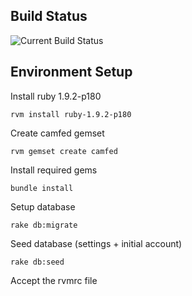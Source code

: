 ## Build Status
![Current Build Status](http://travis-ci.org/CamfedCode/Camfed.png)

## Environment Setup

Install ruby 1.9.2-p180

    rvm install ruby-1.9.2-p180

Create camfed gemset

    rvm gemset create camfed

Install required gems

    bundle install

Setup database

    rake db:migrate

Seed database (settings + initial account)

    rake db:seed

Accept the rvmrc file
